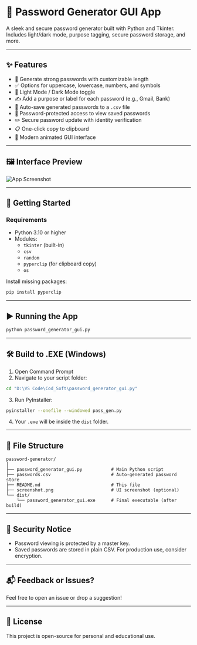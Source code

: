 
# 🔐 Password Generator GUI App

A sleek and secure password generator built with Python and Tkinter. Includes light/dark mode, purpose tagging, secure password storage, and more.

---

## ✨ Features

- 🔢 Generate strong passwords with customizable length
- ✅ Options for uppercase, lowercase, numbers, and symbols
- 🎨 Light Mode / Dark Mode toggle
- ✍️ Add a purpose or label for each password (e.g., Gmail, Bank)
- 💾 Auto-save generated passwords to a `.csv` file
- 🔐 Password-protected access to view saved passwords
- ✏️ Secure password update with identity verification
- 📋 One-click copy to clipboard
- 🎁 Modern animated GUI interface

---

## 🖼 Interface Preview

![App Screenshot](./screenshot.png)

---

## 🚀 Getting Started

### Requirements
- Python 3.10 or higher
- Modules:
  - `tkinter` (built-in)
  - `csv`
  - `random`
  - `pyperclip` (for clipboard copy)
  - `os`

Install missing packages:
```bash
pip install pyperclip
```

---

## ▶️ Running the App

```bash
python password_generator_gui.py
```

---

## 🛠 Build to .EXE (Windows)

1. Open Command Prompt
2. Navigate to your script folder:
```bash
cd "D:\VS Code\Cod_Soft\password_generator_gui.py"
```
3. Run PyInstaller:
```bash
pyinstaller --onefile --windowed pass_gen.py
```
4. Your `.exe` will be inside the `dist` folder.

---

## 📁 File Structure

```
password-generator/
│
├── password_generator_gui.py           # Main Python script
├── passwords.csv                       # Auto-generated password store
├── README.md                           # This file
├── screenshot.png                      # UI screenshot (optional)
└── dist/
    └── password_generator_gui.exe      # Final executable (after build)
```

---

## 🔐 Security Notice

- Password viewing is protected by a master key.
- Saved passwords are stored in plain CSV. For production use, consider encryption.

---

## 📬 Feedback or Issues?

Feel free to open an issue or drop a suggestion!

---

## 📜 License

This project is open-source for personal and educational use.
